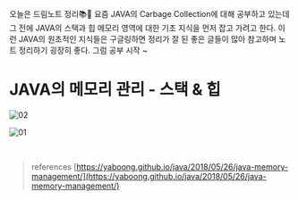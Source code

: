 오늘은 드림노트 정리📚🥰
요즘 JAVA의 Carbage Collection에 대해 공부하고 있는데 그 전에 JAVA의 스택과 힙 메모리 영역에 대한 기초 지식을 먼저 잡고 가려고 한다. 이런 JAVA의 원초적인 지식들은 구글링하면 정리가 잘 된 좋은 글들이 많아 참고하며 노트 정리하기 굉장히 좋다. 그럼 공부 시작 ~ 

# JAVA의 메모리 관리 - 스택 & 힙

![02](https://user-images.githubusercontent.com/52793122/135742702-092bf449-cf0b-4be7-a3a6-79169c069edb.jpeg)

![01](https://user-images.githubusercontent.com/52793122/135742699-1972256a-1f0d-4898-ab9a-7e675f3d5360.jpeg)

<br/>

> references
[https://yaboong.github.io/java/2018/05/26/java-memory-management/](https://yaboong.github.io/java/2018/05/26/java-memory-management/)
>